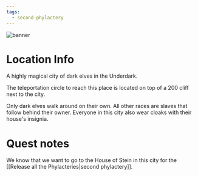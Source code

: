 ```yaml
---
tags:
  - second-phylactery
---
```

![banner](Pasted_image_20240811004036.png)

# Location Info

A highly magical city of dark elves in the Underdark. 

The teleportation circle to reach this place is located on top of a 200 cliff next to the city.

Only dark elves walk around on their own. All other races are slaves that follow behind their owner. Everyone in this city also wear cloaks with their house's insignia.

# Quest notes

We know that we want to go to the House of Stein in this city for the [[Release all the Phylacteries|second phylactery]].